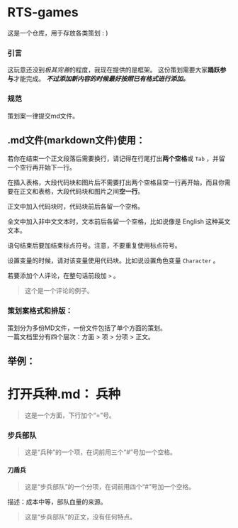 RTS-games
=
这是一个仓库，用于存放各类策划 : )
### 引言
这玩意还没到*极其完善*的程度，我现在提供的是框架。
这份策划需要大家**踊跃参与**才能完成。
***不过添加新内容的时候最好按照已有格式进行添加。***
### 规范
策划案一律提交md文件。
## .md文件(markdown文件)使用：
若你在结束一个正文段落后需要换行，请记得在行尾打出**两个空格**或 `Tab` ，并留一个空行再开始下一行。  

在插入表格，大段代码块和图片后不需要打出两个空格且空一行再开始，而且你需要在正文和表格，大段代码块和图片之间**空一行**。  

正文中加入代码块时，代码块前后各留一个空格。  

全文中加入非中文文本时，文本前后各留一个空格，比如说像是 English 这种英文文本。  

语句结束后要加结束标点符号。注意，不要重复使用标点符号。  

设置变量的时候，请对该变量使用代码块。比如说设置角色变量 `Character` 。  

若要添加个人评论，在整句话前段加 `>` 。  
>这个是一个评论的例子。
### 策划案格式和排版：
策划分为多份MD文件，一份文件包括了单个方面的策划。  
一篇文档里分有四个层次：方面 > 项 > 分项 > 正文。
## 举例：
打开兵种.md：
兵种
=
> 这是一个方面，下行加个“=”号。
### 步兵部队
> 这是“兵种”的一个项，在词前用三个“#”号加一个空格。
#### 刀盾兵
> 这是“步兵部队”的一个分项，在词前用四个“#”号加一个空格。  

描述：成本中等，部队血量的来源。  
> 这是“步兵部队”的正文，没有任何特点。
 
